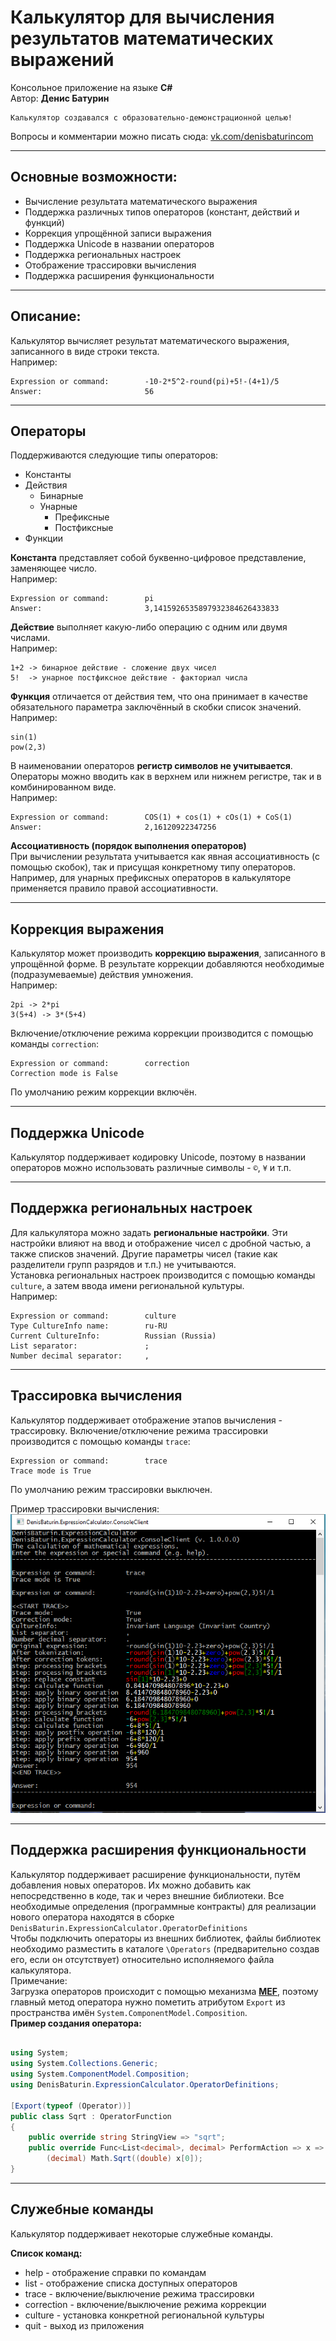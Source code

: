 # Калькулятор для вычисления результатов математических выражений  
Консольное приложение на языке **C#**  
Автор: **Денис Батурин**

    Калькулятор создавался с образовательно-демонстрационной целью!  
Вопросы и комментарии можно писать сюда: [vk.com/denisbaturincom](http://vk.com/denisbaturincom) 

---

## Основные возможности:

* Вычисление результата математического выражения
* Поддержка различных типов операторов (констант, действий и функций)
* Коррекция упрощённой записи выражения
* Поддержка Unicode в названии операторов
* Поддержка региональных настроек
* Отображение трассировки вычисления
* Поддержка расширения функциональности
 
---
## Описание:
Калькулятор вычисляет результат математического выражения, записанного в виде строки текста.  
Например:  

    Expression or command:        -10-2*5^2-round(pi)+5!-(4+1)/5  
    Answer:                       56


---
## Операторы
Поддерживаются следующие типы операторов:  

* Константы  
* Действия  
    * Бинарные  
    * Унарные  
        * Префиксные  
        * Постфиксные  
* Функции  

**Константа** представляет собой буквенно-цифровое представление, заменяющее число.  
Например:  

    Expression or command:        pi
    Answer:                       3,1415926535897932384626433833

**Действие** выполняет какую-либо операцию с одним или двумя числами.  
Например:  

    1+2 -> бинарное действие - сложение двух чисел
    5!  -> унарное постфиксное действие - факториал числа

**Функция** отличается от действия тем, что она принимает в качестве обязательного параметра заключённый в скобки список значений.  
Например:  

    sin(1)  
    pow(2,3)  

В наименовании операторов **регистр символов не учитывается**. Операторы можно вводить как в верхнем или нижнем регистре, так и в комбинированном виде.  
Например:

    Expression or command:        COS(1) + cos(1) + cOs(1) + CoS(1)
    Answer:                       2,16120922347256

**Ассоциативность (порядок выполнения операторов)**  
При вычислении результата учитывается как явная ассоциативность (с помощью скобок), так и присущая конкретному типу операторов.  
Например, для унарных префиксных операторов в калькуляторе применяется правило правой ассоциативности.

---
## Коррекция выражения
Калькулятор может производить **коррекцию выражения**, записанного в упрощённой форме. В результате коррекции добавляются необходимые (подразумеваемые) действия умножения.  
Например:  

    2pi -> 2*pi  
    3(5+4) -> 3*(5+4)

Включение/отключение режима коррекции производится с помощью команды `correction`:  

    Expression or command:        correction
    Correction mode is False
  
По умолчанию режим коррекции включён.  

---
## Поддержка Unicode
Калькулятор поддерживает кодировку Unicode, поэтому в названии операторов можно использовать различные символы - ` © `, ` ¥ ` и т.п.

---
## Поддержка региональных настроек
Для калькулятора можно задать **региональные настройки**.
Эти настройки влияют на ввод и отображение чисел с дробной частью, а также списков значений. Другие параметры чисел (такие как разделители групп разрядов и т.п.) не учитываются.  
Установка региональных настроек производится с помощью команды `culture`, а затем ввода имени региональной культуры.  
Например:  

    Expression or command:        culture  
    Type CultureInfo name:        ru-RU  
    Current CultureInfo:          Russian (Russia)  
    List separator:               ;  
    Number decimal separator:     ,  



---
## Трассировка вычисления
Калькулятор поддерживает отображение этапов вычисления - трассировку. Включение/отключение режима трассировки производится с помощью команды `trace`:  

    Expression or command:        trace
    Trace mode is True
  
По умолчанию режим трассировки выключен.  
  
Пример трассировки вычисления:
![Alt text](./info/readme_images/readme_trace.png)

---
## Поддержка расширения функциональности
Калькулятор поддерживает расширение функциональности, путём добавления новых операторов. Их можно добавить как непосредственно в коде, так и через внешние библиотеки. Все необходимые определения (программные контракты) для реализации нового оператора находятся в сборке `DenisBaturin.ExpressionCalculator.OperatorDefinitions`  
Чтобы подключить операторы из внешних библиотек, файлы библиотек необходимо разместить в каталоге `\Operators` (предварительно создав его, если он отсутствует) относительно исполняемого файла калькулятора.  
Примечание:  
Загрузка операторов происходит с помощью механизма **[MEF](https://msdn.microsoft.com/ru-ru/library/dd460648(v=vs.110).aspx)**, поэтому главный метод оператора нужно пометить атрибутом `Export` из пространства имён `System.ComponentModel.Composition`.  
**Пример создания оператора:**  
```c#

using System;
using System.Collections.Generic;
using System.ComponentModel.Composition;
using DenisBaturin.ExpressionCalculator.OperatorDefinitions;

[Export(typeof (Operator))]
public class Sqrt : OperatorFunction
{
    public override string StringView => "sqrt";
    public override Func<List<decimal>, decimal> PerformAction => x =>
        (decimal) Math.Sqrt((double) x[0]);
}
```



---
## Служебные команды
Калькулятор поддерживает некоторые служебные команды.  

**Список команд:**  

* help - отображение справки по командам  
* list - отображение списка доступных операторов  
* trace - включение/выключение режима трассировки  
* correction - включение/выключение режима коррекции  
* culture - установка конкретной региональной культуры  
* quit - выход из приложения
